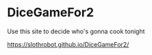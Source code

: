 # DiceGameFor2
Use this site to decide who's gonna cook tonight

https://slothrobot.github.io/DiceGameFor2/
